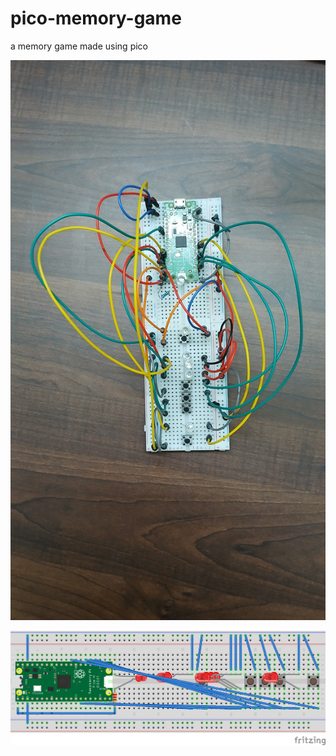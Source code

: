 # pico-memory-game
 a memory game made using pico

![image of original circuit](image.jpg)


![fritzing breadboard](<Untitled Sketch_bb.png>)